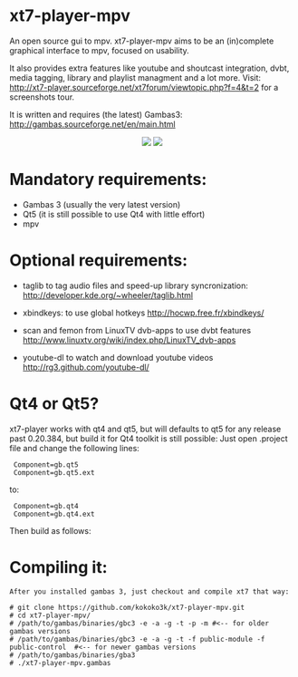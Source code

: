 xt7-player-mpv
======
An open source gui to mpv.
xt7-player-mpv aims to be an (in)complete graphical interface to mpv, focused on usability.

It also provides extra features like youtube and shoutcast integration, dvbt,
media tagging, library and playlist managment and a lot more.
Visit: http://xt7-player.sourceforge.net/xt7forum/viewtopic.php?f=4&t=2
for a screenshots tour.

It is written and requires (the latest) Gambas3:
http://gambas.sourceforge.net/en/main.html

<p align="center">
 <img src="http://wpage.unina.it/aorefice/sharevari/xt7-player-mpv-github-shots/main.jpg"</img>
 <img src="http://wpage.unina.it/aorefice/sharevari/xt7-player-mpv-github-shots/music.jpg"</img>
</p>


Mandatory requirements:
======
  * Gambas 3 (usually the very latest version)
  * Qt5 (it is still possible to use Qt4 with little effort)
  * mpv



Optional requirements:
======
  * taglib to tag audio files and speed-up library syncronization:
  http://developer.kde.org/~wheeler/taglib.html

  * xbindkeys: to use global hotkeys
  http://hocwp.free.fr/xbindkeys/

  * scan and femon from LinuxTV dvb-apps to use dvbt features
  http://www.linuxtv.org/wiki/index.php/LinuxTV_dvb-apps

  * youtube-dl to watch and download youtube videos
  http://rg3.github.com/youtube-dl/


Qt4 or Qt5?
======
xt7-player works with qt4 and qt5,
but will defaults to qt5 for any release past 0.20.384,
but build it for Qt4 toolkit is still possible:
Just open .project file and change the following lines:
```
 Component=gb.qt5
 Component=gb.qt5.ext
```
to:
```
 Component=gb.qt4
 Component=gb.qt4.ext
```
 
Then build as follows:


Compiling it:
======
```
After you installed gambas 3, just checkout and compile xt7 that way:

# git clone https://github.com/kokoko3k/xt7-player-mpv.git
# cd xt7-player-mpv/
# /path/to/gambas/binaries/gbc3 -e -a -g -t -p -m #<-- for older gambas versions
# /path/to/gambas/binaries/gbc3 -e -a -g -t -f public-module -f public-control  #<-- for newer gambas versions
# /path/to/gambas/binaries/gba3
# ./xt7-player-mpv.gambas
```


